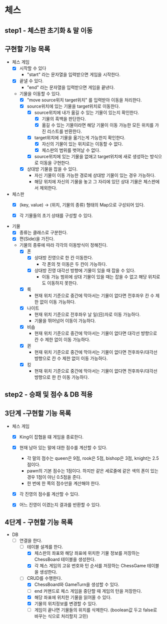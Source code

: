 # 체스

## step1 - 체스판 초기화 & 말 이동

## 구현할 기능 목록


- 체스 게임
  - [x] 시작할 수 있다
    - "start" 라는 문자열을 입력받으면 게임을 시작한다.
  - [x] 끝낼 수 있다.
    - "end" 라는 문자열을 입력받으면 게임을 끝낸다.
  - 기물을 이동할 수 있다.
    - [x] "move source위치 target위치" 를 입력받아 이동을 처리한다.
    - [x] source위치에 있는 기물을 target위치로 이동한다.
      - [x] source위치에 내가 옮길 수 있는 기물이 있는지 확인한다.
        - [x] 기물의 흑백을 판단한다.
        - [x] 옮길 수 있는 기물이라면 해당 기물이 이동 가능한 모든 위치를 가진 리스트를 반환한다.
      - [x] target위치에 기물을 옮기는게 가능한지 확인한다.
        - [x] 자신의 기물이 있는 위치로는 이동할 수 없다.
        - [x] 체스판의 범위를 벗어날 수 없다.
      - [x] source위치에 있는 기물을 없애고 target위치에 새로 생성하는 방식으로 이동을 구현한다.
    - [x] 상대방 기물을 잡을 수 있다.
      - 자신 기물이 이동 가능한 경로에 상대방 기물이 있는 경우 가능하다.
      - 해당 위치에 자신의 기물을 놓고 그 자리에 있던 상대 기물은 체스판에서 제외한다.
      

- 체스판
  - [x] (key, value) -> (위치, 기물의 종류) 형태의 Map으로 구성되어 있다.
  - [x] 각 기물들의 초기 상태를 구성할 수 있다.


- 기물
  - [x] 종류는 클래스로 구분한다.
  - [x] 편(Side)을 가진다.
  - 기물의 종류에 따라 각각의 이동방식이 정해진다.
    - [x] 폰
      - [x] 상대방 진영으로 한 칸 이동한다.
        - 각 폰의 첫 이동은 두 칸이 가능하다.
      - [x] 상대방 진영 대각선 방향에 기물이 있을 때 잡을 수 있다.
        - 이동 가능 범위에 상대 기물이 있을 때는 잡을 수 없고 해당 위치로도 이동하지 못한다.
    - [x] 룩
      - 현재 위치 기준으로 중간에 막아서는 기물이 없다면 전후좌우 칸 수 제한 없이 이동 가능하다.
    - [x] 나이트
      - 현재 위치 기준으로 전후좌우 날 일(日)자로 이동 가능하다.
      - 기물을 뛰어넘어 이동이 가능하다.
    - [x] 비숍
      - 현재 위치 기준으로 중간에 막아서는 기물이 없다면 대각선 뱡향으로 칸 수 제한 없이 이동 가능하다.
    - [x] 퀸
      - 현재 위치 기준으로 중간에 막아서는 기물이 없다면 전후좌우/대각선 뱡향으로 칸 수 제한 없이 이동 가능하다.
    - [x] 킹
      - 현재 위치 기준으로 중간에 막아서는 기물이 없다면 전후좌우/대각선 뱡향으로 한 칸 이동 가능하다.



## step2 - 승패 및 점수 & DB 적용

## 3단계 -구현할 기능 목록

- 체스 게임
    - [x] King이 잡협을 떄 게임을 종료한다.
    - [x] 현재 남아 있는 말에 대한 점수를 계산할 수 있다.
        - 각 말의 점수는 queen은 9점, rook은 5점, bishop은 3점, knight는 2.5점이다.
        - pawn의 기본 점수는 1점이다. 하지만 같은 세로줄에 같은 색의 폰이 있는 경우 1점이 아닌 0.5점을 준다.
        - 한 번에 한 쪽의 점수만을 계산해야 한다.
    - [x] 각 진영의 점수를 계산할 수 있다.
    - [x] 어느 진영이 이겼는지 결과를 반환할 수 있다.


## 4단계 - 구현할 기능 목록

- DB
    - [ ] 연결을 한다.
        - [ ] 테이블 설계를 한다.
            - [x] 체스판의 좌표와 해당 좌표에 위치한 기물 정보를 저장하는 ChessBoard 테이블을 생성한다.
            - [x] 각 체스 게임의 고유 번호와 턴 순서를 저장하는 ChessGame 테이블을 생성한다.
        - [ ] CRUD를 수행한다.
            - [x] ChessBoard와 GameTurn을 생성할 수 있다.
            - [ ] end 커맨드로 체스 게임을 중단할 때 게임의 턴을 저장한다.
            - [x] 해당 좌표에 위치한 기물을 읽어올 수 있다.
            - [x] 기물의 위치정보를 변경할 수 있다.
            - [ ] 게임이 끝나면 기물들의 위치를 삭제한다. (boolean값 두고 false로 바꾸는 식으로 처리할지 고민)
